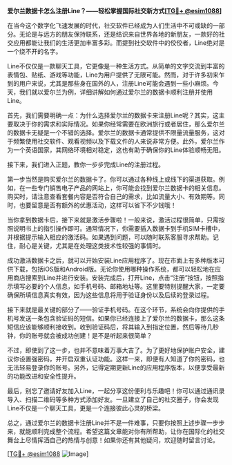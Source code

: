 **爱尔兰数据卡怎么注册Line？——轻松掌握国际社交新方式[[TG💪+ @esim1088](https://t.me/s/esim1088)]**

在当今这个数字化飞速发展的时代，社交软件已经成为人们生活中不可或缺的一部分。无论是与远方的朋友保持联系，还是结识来自世界各地的新朋友，一款好的社交应用都能让我们的生活更加丰富多彩。而提到社交软件中的佼佼者，Line绝对是一个绕不开的名字。

Line不仅仅是一款聊天工具，它更像是一种生活方式。从简单的文字交流到丰富的表情包、贴纸、游戏等功能，Line为用户提供了无限可能。然而，对于许多初来乍到的用户来说，尤其是那些身在国外的人，注册Line可能会遇到一些小麻烦。今天，我们就以爱尔兰为例，详细讲解如何通过爱尔兰的数据卡顺利注册并使用Line。

首先，我们需要明确一点：为什么选择爱尔兰的数据卡来注册Line呢？其实，这主要取决于你的需求和实际情况。如果你经常需要在欧洲旅行或者居住，那么爱尔兰的数据卡无疑是一个不错的选择。爱尔兰的数据卡通常提供不限量流量服务，这对于频繁使用社交软件、观看视频以及下载文件的人来说非常方便。此外，爱尔兰作为一个英语国家，其网络环境相对稳定，这也有助于确保你的Line体验顺畅无阻。

接下来，我们进入正题，教你一步步完成Line的注册过程。

第一步当然是购买爱尔兰的数据卡了。你可以通过各种线上或线下的渠道获取。例如，在一些专门销售电子产品的网站上，你可能会找到爱尔兰数据卡的相关信息。购买时，请注意查看套餐内容是否符合自己的需求，比如流量大小、有效期等。同时，也要留意是否有额外的优惠活动，这样可以省下不少钱哦！

当你拿到数据卡后，接下来就是激活步骤啦！一般来说，激活过程很简单，只需按照说明书上的指引操作即可。通常情况下，你需要插入数据卡到手机SIM卡槽中，并根据提示输入相应的激活码。如果遇到问题，可以随时联系客服寻求帮助。记住，耐心是关键，尤其是在处理这类技术性较强的事情时。

成功激活数据卡之后，就可以开始安装Line应用程序了。现在市面上有多种版本可供下载，包括iOS版和Android版。无论你使用哪种操作系统，都可以轻松地在应用商店搜索到Line并进行安装。安装完成后，打开Line，点击“注册”按钮，按照指示填写必要的个人信息，如手机号码、邮箱地址等。这里要特别提醒大家，一定要确保所填信息真实有效，因为这些信息将用于验证身份以及后续的登录过程。

接下来就是最关键的部分了——验证手机号码。在这个环节，系统会向你提供的手机号发送一条包含验证码的短信。如果你已经连接上了爱尔兰的数据卡，那么这条短信应该能够顺利接收到。收到验证码后，将其输入到指定位置，然后等待几秒钟，你的账号就会被成功创建！是不是听起来很简单？

不过，即使到了这一步，也并不意味着万事大吉了。为了更好地保护账户安全，建议你设置强密码，并开启双重认证功能。这样一来，即便有人知道了你的密码，也无法轻易登录你的账号。另外，记得定期更新Line的应用程序版本，以便享受最新的功能改进和安全性提升。

最后，别忘了邀请好友加入Line，一起分享这份便利与乐趣吧！你可以通过通讯录导入、扫描二维码等多种方式添加好友。一旦建立了自己的社交圈子，你会发现Line不仅是一个聊天工具，更是一个连接彼此心灵的桥梁。

总之，通过爱尔兰的数据卡注册Line并不是一件难事，只要你按照上述步骤一步步来，就能顺利完成整个流程。希望这篇文章能对你有所帮助，让你在国际化的社交舞台上尽情挥洒自己的热情与创意！如果你还有其他疑问，欢迎随时留言讨论。

[[TG💪+ @esim1088](https://t.me/s/esim1088) ![Image](https://i.postimg.cc/4NQfJmqS/Snipaste-2025-05-13-00-14-12.png)]